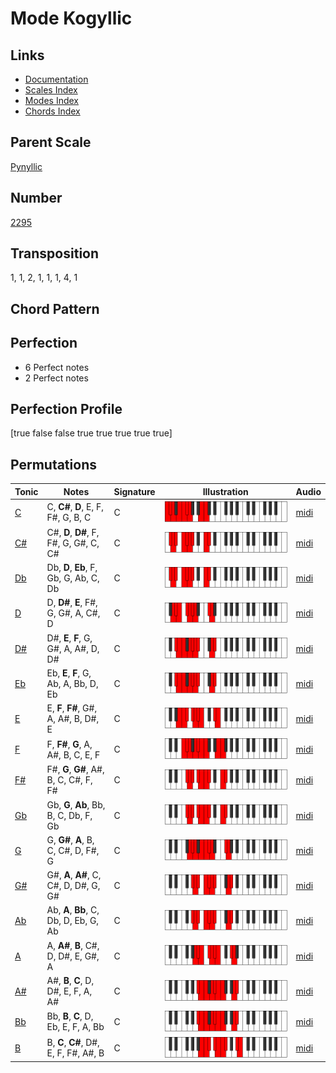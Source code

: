 # Mode Kogyllic

## Links

- [Documentation](README.md)
- [Scales Index](Scales.md)
- [Modes Index](Modes.md)
- [Chords Index](Chords.md)

## Parent Scale

[Pynyllic](ScalePynyllic.md)

## Number

[2295](https://ianring.com/musictheory/scales/2295)

## Transposition

1, 1, 2, 1, 1, 1, 4, 1

## Chord Pattern



## Perfection

- 6 Perfect notes
- 2 Perfect notes

## Perfection Profile

[true false false true true true true true]

## Permutations

| Tonic | Notes | Signature | Illustration | Audio |
|-------|-------|-----------|--------------|-------|
| [C](ModeCNaturalKogyllic.md) | C, **C#**, **D**, E, F, F#, G, B, C | C | ![CNaturalKogyllic](ModeCNaturalKogyllic.png) | [midi](https://github.com/edipermadi/music/blob/main/docs/ModeCNaturalKogyllic.mid?raw=true) |
| [C#](ModeCSharpKogyllic.md) | C#, **D**, **D#**, F, F#, G, G#, C, C# | C | ![CSharpKogyllic](ModeCSharpKogyllic.png) | [midi](https://github.com/edipermadi/music/blob/main/docs/ModeCSharpKogyllic.mid?raw=true) |
| [Db](ModeDFlatKogyllic.md) | Db, **D**, **Eb**, F, Gb, G, Ab, C, Db | C | ![DFlatKogyllic](ModeDFlatKogyllic.png) | [midi](https://github.com/edipermadi/music/blob/main/docs/ModeDFlatKogyllic.mid?raw=true) |
| [D](ModeDNaturalKogyllic.md) | D, **D#**, **E**, F#, G, G#, A, C#, D | C | ![DNaturalKogyllic](ModeDNaturalKogyllic.png) | [midi](https://github.com/edipermadi/music/blob/main/docs/ModeDNaturalKogyllic.mid?raw=true) |
| [D#](ModeDSharpKogyllic.md) | D#, **E**, **F**, G, G#, A, A#, D, D# | C | ![DSharpKogyllic](ModeDSharpKogyllic.png) | [midi](https://github.com/edipermadi/music/blob/main/docs/ModeDSharpKogyllic.mid?raw=true) |
| [Eb](ModeEFlatKogyllic.md) | Eb, **E**, **F**, G, Ab, A, Bb, D, Eb | C | ![EFlatKogyllic](ModeEFlatKogyllic.png) | [midi](https://github.com/edipermadi/music/blob/main/docs/ModeEFlatKogyllic.mid?raw=true) |
| [E](ModeENaturalKogyllic.md) | E, **F**, **F#**, G#, A, A#, B, D#, E | C | ![ENaturalKogyllic](ModeENaturalKogyllic.png) | [midi](https://github.com/edipermadi/music/blob/main/docs/ModeENaturalKogyllic.mid?raw=true) |
| [F](ModeFNaturalKogyllic.md) | F, **F#**, **G**, A, A#, B, C, E, F | C | ![FNaturalKogyllic](ModeFNaturalKogyllic.png) | [midi](https://github.com/edipermadi/music/blob/main/docs/ModeFNaturalKogyllic.mid?raw=true) |
| [F#](ModeFSharpKogyllic.md) | F#, **G**, **G#**, A#, B, C, C#, F, F# | C | ![FSharpKogyllic](ModeFSharpKogyllic.png) | [midi](https://github.com/edipermadi/music/blob/main/docs/ModeFSharpKogyllic.mid?raw=true) |
| [Gb](ModeGFlatKogyllic.md) | Gb, **G**, **Ab**, Bb, B, C, Db, F, Gb | C | ![GFlatKogyllic](ModeGFlatKogyllic.png) | [midi](https://github.com/edipermadi/music/blob/main/docs/ModeGFlatKogyllic.mid?raw=true) |
| [G](ModeGNaturalKogyllic.md) | G, **G#**, **A**, B, C, C#, D, F#, G | C | ![GNaturalKogyllic](ModeGNaturalKogyllic.png) | [midi](https://github.com/edipermadi/music/blob/main/docs/ModeGNaturalKogyllic.mid?raw=true) |
| [G#](ModeGSharpKogyllic.md) | G#, **A**, **A#**, C, C#, D, D#, G, G# | C | ![GSharpKogyllic](ModeGSharpKogyllic.png) | [midi](https://github.com/edipermadi/music/blob/main/docs/ModeGSharpKogyllic.mid?raw=true) |
| [Ab](ModeAFlatKogyllic.md) | Ab, **A**, **Bb**, C, Db, D, Eb, G, Ab | C | ![AFlatKogyllic](ModeAFlatKogyllic.png) | [midi](https://github.com/edipermadi/music/blob/main/docs/ModeAFlatKogyllic.mid?raw=true) |
| [A](ModeANaturalKogyllic.md) | A, **A#**, **B**, C#, D, D#, E, G#, A | C | ![ANaturalKogyllic](ModeANaturalKogyllic.png) | [midi](https://github.com/edipermadi/music/blob/main/docs/ModeANaturalKogyllic.mid?raw=true) |
| [A#](ModeASharpKogyllic.md) | A#, **B**, **C**, D, D#, E, F, A, A# | C | ![ASharpKogyllic](ModeASharpKogyllic.png) | [midi](https://github.com/edipermadi/music/blob/main/docs/ModeASharpKogyllic.mid?raw=true) |
| [Bb](ModeBFlatKogyllic.md) | Bb, **B**, **C**, D, Eb, E, F, A, Bb | C | ![BFlatKogyllic](ModeBFlatKogyllic.png) | [midi](https://github.com/edipermadi/music/blob/main/docs/ModeBFlatKogyllic.mid?raw=true) |
| [B](ModeBNaturalKogyllic.md) | B, **C**, **C#**, D#, E, F, F#, A#, B | C | ![BNaturalKogyllic](ModeBNaturalKogyllic.png) | [midi](https://github.com/edipermadi/music/blob/main/docs/ModeBNaturalKogyllic.mid?raw=true) |
